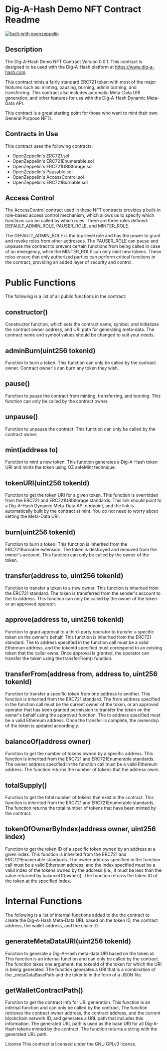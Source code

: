 # Dig-A-Hash Demo NFT Contract Readme

[![built-with openzeppelin](https://img.shields.io/badge/built%20with-OpenZeppelin-3677FF)](https://docs.openzeppelin.com/)

## Description

The Dig-A-Hash Demo NFT Contract Version 0.0.1. This contract is designed to be used with the Dig-A-Hash platform at https://www.dig-a-hash.com.

This contract mints a fairly standard ERC721 token with most of the major features such as: minting, pausing, burning, admin burning, and transferring. This contract also includes automatic Meta-Data URI generation, and other features for use with the Dig-A-Hash Dynamic Meta-Data API.

This contract is a great starting point for those who want to mint their own General Purpose NFTs.

## Contracts in Use

This contract uses the following contracts:

- OpenZeppelin's ERC721.sol
- OpenZeppelin's ERC721Enumerable.sol
- OpenZeppelin's ERC721URIStorage.sol
- OpenZeppelin's Pausable.sol
- OpenZeppelin's AccessControl.sol
- OpenZeppelin's ERC721Burnable.sol

## Access Control

The AccessControl contract used in these NFT contracts provides a built-in role-based access control mechanism, which allows us to specify which functions can be called by which roles. There are three roles defined: DEFAULT_ADMIN_ROLE, PAUSER_ROLE, and MINTER_ROLE.

The DEFAULT_ADMIN_ROLE is the top-level role and has the power to grant and revoke roles from other addresses. The PAUSER_ROLE can pause and unpause the contract to prevent certain functions from being called in case of an emergency, while the MINTER_ROLE can only mint new tokens. These roles ensure that only authorized parties can perform critical functions in the contract, providing an added layer of security and control.

# Public Functions

The following is a list of all public functions in the contract:

## constructor()

Constructor function, which sets the contract name, symbol, and initializes the contract owner address, and URI path for generating meta-data. The contract name and symbol values should be changed to suit your needs.

## adminBurn(uint256 tokenId)

Function to burn a token. This function can only be called by the contract owner. Contract owner's can burn any token they wish.

## pause()

Function to pause the contract from minting, transferring, and burning. This function can only be called by the contract owner.

## unpause()

Function to unpause the contract. This function can only be called by the contract owner.

## mint(address to)

Function to mint a new token. This function generates a Dig-A-Hash token URI and mints the token using OZ safeMint technique.

## tokenURI(uint256 tokenId)

Function to get the token URI for a given token. This function is overridden from the ERC721 and ERC721URIStorage standards. This link should point to a Dig-A-Hash Dynamic Meta-Data API endpoint, and the link is automatically built by the contract at mint. You do not need to worry about setting the Meta-Data URI.

## burn(uint256 tokenId)

Function to burn a token. This function is inherited from the ERC721Burnable extension. The token is destroyed and removed from the owner's account. This function can only be called by the owner of the token.

## transfer(address to, uint256 tokenId)

Function to transfer a token to a new owner. This function is inherited from the ERC721 standard. The token is transferred from the sender's account to the to address. This function can only be called by the owner of the token or an approved operator.

## approve(address to, uint256 tokenId)

Function to grant approval to a third-party operator to transfer a specific token on the owner's behalf. This function is inherited from the ERC721 standard. The to address specified in the function call must be a valid Ethereum address, and the tokenId specified must correspond to an existing token that the caller owns. Once approval is granted, the operator can transfer the token using the transferFrom() function.

## transferFrom(address from, address to, uint256 tokenId)

Function to transfer a specific token from one address to another. This function is inherited from the ERC721 standard. The from address specified in the function call must be the current owner of the token, or an approved operator that has been granted permission to transfer the token on the owner's behalf using the approve() function. The to address specified must be a valid Ethereum address. Once the transfer is complete, the ownership of the token is updated accordingly.

## balanceOf(address owner)

Function to get the number of tokens owned by a specific address. This function is inherited from the ERC721 and ERC721Enumerable standards. The owner address specified in the function call must be a valid Ethereum address. The function returns the number of tokens that the address owns.

## totalSupply()

Function to get the total number of tokens that exist in the contract. This function is inherited from the ERC721 and ERC721Enumerable standards. The function returns the total number of tokens that have been minted by the contract.

## tokenOfOwnerByIndex(address owner, uint256 index)

Function to get the token ID of a specific token owned by an address at a given index. This function is inherited from the ERC721 and ERC721Enumerable standards. The owner address specified in the function call must be a valid Ethereum address, and the index specified must be a valid index of the tokens owned by the address (i.e., it must be less than the value returned by balanceOf(owner)). The function returns the token ID of the token at the specified index.

# Internal Functions

The following is a list of internal functions added to the the contract to create the Dig-A-Hash Meta-Data URL based on the token ID, the contract address, the wallet address, and the chain ID.

## generateMetaDataURI(uint256 tokenId)

Function to generate a Dig-A-Hash meta-data URI based on the token id. This function is an internal function and can only be called by the contract. The function takes one argument: the tokenId of the token for which the URI is being generated. The function generates a URI that is a combination of the \_metaDataBasePath and the tokenId in the form of a JSON file.

## getWalletContractPath()

Function to get the contract info for URI generation. This function is an internal function and can only be called by the contract. The function retrieves the contract owner address, the contract address, and the current blockchain network ID, and generates a URL path that includes this information. The generated URL path is used as the base URI for all Dig-A-Hash tokens minted by the contract. The function returns a string with the generated URL path.

License
This contract is licensed under the GNU GPLv3 license.

